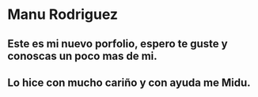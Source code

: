 # Manu Rodriguez 

## Este es mi nuevo porfolio, espero te guste y conoscas un poco mas de mi.

## Lo hice con mucho cariño y con ayuda me Midu.

